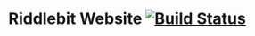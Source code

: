 # Riddlebit Website [![Build Status](https://travis-ci.org/Riddlebit/riddlebit-website.svg?branch=master)](https://travis-ci.org/Riddlebit/riddlebit-website)
